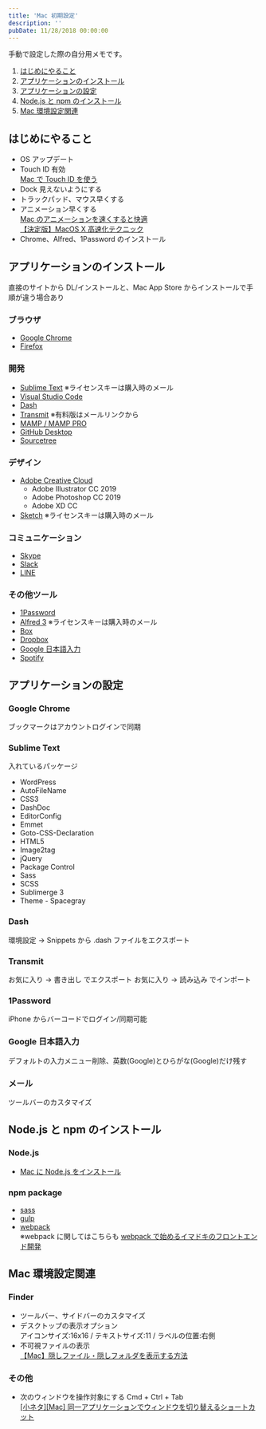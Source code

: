 ```yaml
---
title: 'Mac 初期設定'
description: ''
pubDate: 11/28/2018 00:00:00
---
```


<p>手動で設定した際の自分用メモです。</p>

<ol>
<li><a href="#section01">はじめにやること</a></li>
<li><a href="#section02">アプリケーションのインストール</a></li>
<li><a href="#section03">アプリケーションの設定</a></li>
<li><a href="#section04">Node.js と npm のインストール</a></li>
<li><a href="#section05">Mac 環境設定関連</a></li>
</ol>

<p><a name="section01"></a></p>

<h2>はじめにやること</h2>

<ul>
<li>OS アップデート</li>
<li>Touch ID 有効<br/>
<a href="https://support.apple.com/ja-jp/HT207054">Mac で Touch ID を使う</a></li>
<li>Dock 見えないようにする</li>
<li>トラックパッド、マウス早くする</li>
<li>アニメーション早くする<br/>
<a href="https://memo.brdr.jp/post/156787133366/mac%E3%81%AE%E3%82%A2%E3%83%8B%E3%83%A1%E3%83%BC%E3%82%B7%E3%83%A7%E3%83%B3%E3%82%92%E9%80%9F%E3%81%8F%E3%81%99%E3%82%8B%E3%81%A8%E5%BF%AB%E9%81%A9">Mac のアニメーションを速くすると快適</a><br/>
<a href="https://qiita.com/soushiy/items/b56d4961d54972bc4b9e">【決定版】MacOS X 高速化テクニック</a></li>
<li>Chrome、Alfred、1Password のインストール</li>
</ul>

<p><a name="section02"></a></p>

<h2>アプリケーションのインストール</h2>

<p>直接のサイトから DL/インストールと、Mac App Store からインストールで手順が違う場合あり</p>

<h3>ブラウザ</h3>

<ul>
<li><a href="https://www.google.com/intl/ja_ALL/chrome/">Google Chrome</a></li>
<li><a href="https://www.mozilla.org/ja/firefox/new/">Firefox</a></li>
</ul>

<h3>開発</h3>

<ul>
<li><a href="https://www.sublimetext.com/">Sublime Text</a> ※ライセンスキーは購入時のメール</li>
<li><a href="https://code.visualstudio.com/">Visual Studio Code</a></li>
<li><a href="https://kapeli.com/dash">Dash</a></li>
<li><a href="https://panic.com/transmit/">Transmit</a> ※有料版はメールリンクから</li>
<li><a href="https://www.mamp.info/en/">MAMP / MAMP PRO</a></li>
<li><a href="https://desktop.github.com/">GitHub Desktop</a></li>
<li><a href="https://ja.atlassian.com/software/sourcetree">Sourcetree</a></li>
</ul>

<h3>デザイン</h3>

<ul>
<li><a href="https://www.adobe.com/jp/creativecloud/catalog/desktop.html">Adobe Creative Cloud</a>

<ul>
<li>Adobe Illustrator CC 2019</li>
<li>Adobe Photoshop CC 2019</li>
<li>Adobe XD CC</li>
</ul>
</li>
<li><a href="https://www.sketchapp.com/get/">Sketch</a> ※ライセンスキーは購入時のメール</li>
</ul>

<h3>コミュニケーション</h3>

<ul>
<li><a href="https://www.skype.com/ja/get-skype/skype-for-mac/">Skype</a></li>
<li><a href="https://itunes.apple.com/jp/app/slack/id803453959?mt=12">Slack</a></li>
<li><a href="https://itunes.apple.com/jp/app/line/id539883307?mt=12">LINE</a></li>
</ul>

<h3>その他ツール</h3>

<ul>
<li><a href="https://itunes.apple.com/jp/app/1password-7-password-manager/id1333542190?mt=12">1Password</a></li>
<li><a href="https://www.alfredapp.com/">Alfred 3</a> ※ライセンスキーは購入時のメール</li>
<li><a href="https://www.box.com/ja-jp/resources/downloads">Box</a></li>
<li><a href="https://www.dropbox.com/ja/install">Dropbox</a></li>
<li><a href="https://www.google.co.jp/ime/">Google 日本語入力</a></li>
<li><a href="https://www.spotify.com/jp/download/mac/">Spotify</a></li>
</ul>

<p><a name="section03"></a></p>

<h2>アプリケーションの設定</h2>

<h3>Google Chrome</h3>

<p>ブックマークはアカウントログインで同期</p>

<h3>Sublime Text</h3>

<p>入れているパッケージ</p>

<ul>
<li>WordPress</li>
<li>AutoFileName</li>
<li>CSS3</li>
<li>DashDoc</li>
<li>EditorConfig</li>
<li>Emmet</li>
<li>Goto-CSS-Declaration</li>
<li>HTML5</li>
<li>Image2tag</li>
<li>jQuery</li>
<li>Package Control</li>
<li>Sass</li>
<li>SCSS</li>
<li>Sublimerge 3</li>
<li>Theme - Spacegray</li>
</ul>

<h3>Dash</h3>

<p>環境設定 -> Snippets から .dash ファイルをエクスポート</p>

<h3>Transmit</h3>

<p>お気に入り -> 書き出し でエクスポート
お気に入り -> 読み込み でインポート</p>

<h3>1Password</h3>

<p>iPhone からバーコードでログイン/同期可能</p>

<h3>Google 日本語入力</h3>

<p>デフォルトの入力メニュー削除、英数(Google)とひらがな(Google)だけ残す</p>

<h3>メール</h3>

<p>ツールバーのカスタマイズ</p>

<p><a name="section04"></a></p>

<h2>Node.js と npm のインストール</h2>

<h3>Node.js</h3>

<ul>
<li><a href="https://qiita.com/kyosuke5_20/items/c5f68fc9d89b84c0df09">Mac に Node.js をインストール</a></li>
</ul>

<h3>npm package</h3>

<ul>
<li><a href="https://www.npmjs.com/package/sass">sass</a></li>
<li><a href="https://www.npmjs.com/package/gulp">gulp</a></li>
<li><a href="https://www.npmjs.com/package/webpack">webpack</a><br/>
※webpack に関してはこちらも <a href="https://qiita.com/yosisa/items/61cfd3ede598e194813b">webpack で始めるイマドキのフロントエンド開発</a></li>
</ul>

<p><a name="section05"></a></p>

<h2>Mac 環境設定関連</h2>

<h3>Finder</h3>

<ul>
<li>ツールバー、サイドバーのカスタマイズ</li>
<li>デスクトップの表示オプション<br/>
アイコンサイズ:16x16 / テキストサイズ:11 / ラベルの位置:右側</li>
<li>不可視ファイルの表示<br/>
<a href="https://qiita.com/TsukasaHasegawa/items/fa8e783a556dc1a08f51">【Mac】隠しファイル・隠しフォルダを表示する方法</a></li>
</ul>

<h3>その他</h3>

<ul>
<li>次のウィンドウを操作対象にする Cmd + Ctrl + Tab<br/>
<a href="https://dev.classmethod.jp/tool/mac-next-window-shortcut/">[小ネタ][Mac] 同一アプリケーションでウィンドウを切り替えるショートカット</a></li>
</ul>
